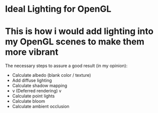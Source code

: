 # Ideal Lighting for OpenGL

<h1>This is how i would add lighting into my OpenGL scenes to make them more vibrant</h1>
<p>The necessary steps to assure a good result (in my opinion):</p>
<ul>
    <li>Calculate albedo (blank color / texture)</li>
    <li>Add diffuse lighting</li>
    <li>Calculate shadow mapping</li>
    <li>v (Deferred rendering) v
    <li>Calculate point lights</li>
    <li>Calculate bloom</li>
    <li>Calculate ambient occlusion</li>
</ul>